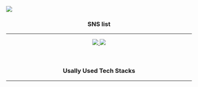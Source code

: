 
<img src="https://capsule-render.vercel.app/api?type=Waving&color=timeGradient&height=300&section=header&text=Hello%20in this shabby place&fontSize=40&animation=twinkling" />

<h3 align="center">SNS list</h3>
<hr>
<div align="center">
<a href="https://www.instagram.com/h_r0k_/" target="_blank"><img src="https://img.shields.io/badge/Instagram-E4405F?style=flat-square&logo=Instagram&logoColor=white"/>
<a href="https://www.facebook.com/profile.php?id=100007840090314" target="_blank"><img src="https://img.shields.io/badge/Facebook-1877F2?style=flat-square&logo=Facebook&logoColor=white"/></a>
</div>
<br><br>
<h3 align="center"> Usally Used Tech Stacks</h3>
<hr>
